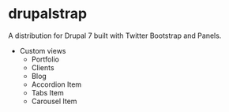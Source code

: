 drupalstrap
===========

A distribution for Drupal 7 built with Twitter Bootstrap and Panels.

  - Custom views
    - Portfolio
    - Clients
    - Blog
    - Accordion Item
    - Tabs Item
    - Carousel Item


